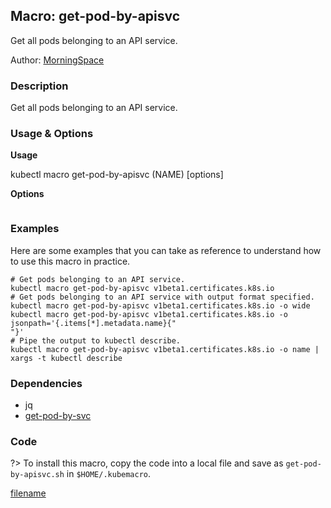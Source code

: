 ## Macro: get-pod-by-apisvc

Get all pods belonging to an API service.

Author: [MorningSpace](https://github.com/morningspace/)

<!-- tabs:start -->

### **Description**


Get all pods belonging to an API service.



### **Usage & Options**

**Usage**

kubectl macro get-pod-by-apisvc (NAME) [options]

**Options**

```

```

### **Examples**

Here are some examples that you can take as reference to understand how to use this macro in practice.
```shell
# Get pods belonging to an API service.
kubectl macro get-pod-by-apisvc v1beta1.certificates.k8s.io
# Get pods belonging to an API service with output format specified.
kubectl macro get-pod-by-apisvc v1beta1.certificates.k8s.io -o wide
kubectl macro get-pod-by-apisvc v1beta1.certificates.k8s.io -o jsonpath='{.items[*].metadata.name}{"
"}'
# Pipe the output to kubectl describe.
kubectl macro get-pod-by-apisvc v1beta1.certificates.k8s.io -o name | xargs -t kubectl describe

```

### **Dependencies**

* jq
* [get-pod-by-svc](docs/get-pod-by-svc.md)

### **Code**

?> To install this macro, copy the code into a local file and save as `get-pod-by-apisvc.sh` in `$HOME/.kubemacro`.

[filename](../bin/get-pod-by-apisvc.sh ':include :type=code shell')

<!-- tabs:end -->
